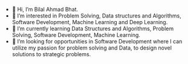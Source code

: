 - 👋 Hi, I’m Bilal Ahmad Bhat.
- 👀 I’m interested in Problem Solving, Data structures and Algorithms, Software Development, Machine Learning and Deep Learning.
- 🌱 I’m currently learning Data Structures and Algorithms, Problem Solving, Software Development, Machine Learning.
- 💞️ I’m looking for opportunities in Software Development where I can utilize my passion for problem solving and Data, to design novel solutions to strategic problems.

<!---
crediblebilal/crediblebilal is a ✨ special ✨ repository because its `README.md` (this file) appears on your GitHub profile.
You can click the Preview link to take a look at your changes.
--->
